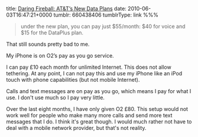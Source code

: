title: [Daring Fireball: AT&T’s New Data Plans](http://daringfireball.net/2010/06/good_and_bad_regarding_att_data_plans)
date: 2010-06-03T16:47:21+0000
tumblr: 660438406
tumblrType: link
%%%

> under the new plan, you can pay just $55/month: $40 for voice and $15 for the DataPlus plan.

That still sounds pretty bad to me. 

My iPhone is on O2’s pay as you go service. 

I can pay £10 each month for unlimited Internet. This does not allow tethering. At any point, I can not pay this and use my iPhone like an iPod touch with phone capabilities (but not mobile Internet).  

Calls and text messages are on pay as you go, which means I pay for what I use. I don't use much so I pay very little. 

Over the last eight months, I have only given O2 £80. This setup would not work well for people who make many more calls and send more text messages that I do. I think it's great though. I would much rather not have to deal with a mobile network provider, but that's not reality.
